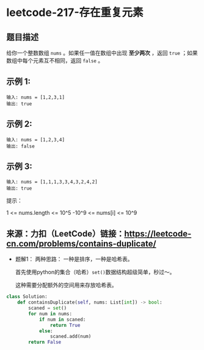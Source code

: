 # leetcode-217-存在重复元素

## 题目描述
给你一个整数数组 `nums` 。如果任一值在数组中出现 **至少两次** ，返回 `true` ；如果数组中每个元素互不相同，返回 `false` 。

## 示例 1:
```
输入: nums = [1,2,3,1]
输出: true
```
## 示例 2:
```
输入: nums = [1,2,3,4]
输出: false
```
## 示例 3:
```
输入: nums = [1,1,1,3,3,4,3,2,4,2]
输出: true
```
提示：

1 <= nums.length <= 10^5
-10^9 <= nums[i] <= 10^9

来源：力扣（LeetCode）链接：https://leetcode-cn.com/problems/contains-duplicate/
---

- 题解1：
两种思路： 一种是排序，一种是哈希表。

    首先使用python的集合（哈希）`set()`数据结构超级简单，秒过～。 
    
    这种需要分配额外的空间用来存放哈希表。

```python
class Solution:
    def containsDuplicate(self, nums: List[int]) -> bool:
        scaned = set()
        for num in nums:
            if num in scaned:
                return True
            else:
                scaned.add(num)
        return False
```
